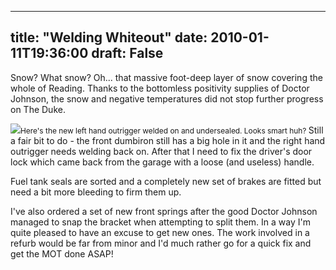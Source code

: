 
---
title: "Welding Whiteout"
date: 2010-01-11T19:36:00
draft: False
---

Snow?  What snow?  Oh... that massive foot-deep layer of snow covering the whole of Reading.  Thanks to the bottomless positivity supplies of Doctor Johnson, the snow and negative temperatures did not stop further progress on The Duke.

[<img src="http://danandtheduke.co.uk/uploaded_images/IMG_7142-787168.JPG"/>](http://danandtheduke.co.uk/uploaded_images/IMG_7142-787173.JPG)<span style="font-size:85%;">Here's the new left hand outrigger welded on and undersealed.  Looks smart huh?
</span>
Still a fair bit to do - the front <span>dumbiron</span> still has a big hole in it and the right hand outrigger needs welding back on.  After that I need to fix the driver's door lock which came back from the garage with a loose (and useless) handle.

Fuel tank seals are sorted and a completely new set of brakes are fitted but need a bit more bleeding to firm them up.

I've also ordered a set of new front springs after the good Doctor Johnson managed to snap the bracket when attempting to split them.  In a way I'm quite pleased to have an excuse to get new ones.  The work involved in a <span>refurb</span> would be far from minor and I'd much rather go for a quick fix and get the MOT done ASAP!